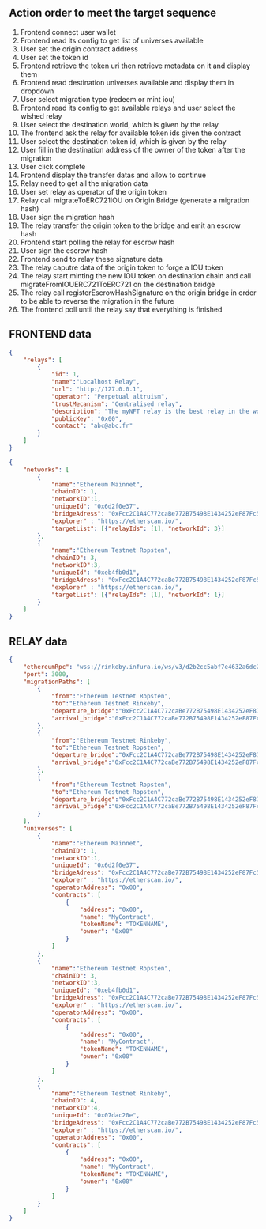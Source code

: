 ## Action order to meet the target sequence

1. Frontend connect user wallet
2. Frontend read its config to get list of universes available
3. User set the origin contract address
4. User set the token id
5. Frontend retrieve the token uri then retrieve metadata on it and display them
6. Frontend read destination universes available and display them in dropdown
7. User select migration type (redeem or mint iou)
8. Frontend read its config to get available relays and user select the wished relay
9. User select the destination world, which is given by the relay
10. The frontend ask the relay for available token ids given the contract
11. User select the destination token id, which is given by the relay
12. User fill in the destination address of the owner of the token after the migration
13. User click complete
14. Frontend display the transfer datas and allow to continue
15. Relay need to get all the migration data
16. User set relay as operator of the origin token
17. Relay call migrateToERC721IOU on Origin Bridge (generate a migration hash)
18. User sign the migration hash
19. The relay transfer the origin token to the bridge and emit an escrow hash
20. Frontend start polling the relay for escrow hash
22. User sign the escrow hash
23. Frontend send to relay these signature data
24. The relay caputre data of the origin token to forge a IOU token
25. The relay start minting the new IOU token on destination chain and call migrateFromIOUERC721ToERC721 on the destination bridge
26. The relay call registerEscrowHashSignature on the origin bridge in order to be able to reverse the migration in the future
27. The frontend poll until the relay say that everything is finished



## FRONTEND data
```json
{
	"relays": [
        {
            "id": 1,
            "name":"Localhost Relay",
            "url": "http://127.0.0.1",
            "operator": "Perpetual altruism",
            "trustMecanism": "Centralised relay",
            "description": "The myNFT relay is the best relay in the world. You can trust us with your life and also some of your NFTs",
            "publicKey": "0x00",
            "contact": "abc@abc.fr"
        }
    ]
}
```
```json
{
	"networks": [
		{
			"name":"Ethereum Mainnet",
			"chainID": 1,
			"networkID":1,
			"uniqueId": "0x6d2f0e37",
			"bridgeAdress": "0xFcc2C1A4C772caBe772B75498E1434252eF87Fc5",
			"explorer" : "https://etherscan.io/",
            "targetList": [{"relayIds": [1], "networkId": 3}]
		},
		{
			"name":"Ethereum Testnet Ropsten",
			"chainID": 3,
			"networkID":3,
			"uniqueId": "0xeb4fb0d1",
			"bridgeAdress": "0xFcc2C1A4C772caBe772B75498E1434252eF87Fc5",
			"explorer" : "https://etherscan.io/",
            "targetList": [{"relayIds": [1], "networkId": 1}]
		}	
	]
}
```


## RELAY data
```json
{
    "ethereumRpc": "wss://rinkeby.infura.io/ws/v3/d2b2cc5abf7e4632a6dc2d85d7d479de",
    "port": 3000,
    "migrationPaths": [
        {
            "from":"Ethereum Testnet Ropsten",
            "to":"Ethereum Testnet Rinkeby",
            "departure_bridge":"0xFcc2C1A4C772caBe772B75498E1434252eF87Fc5",
            "arrival_bridge":"0xFcc2C1A4C772caBe772B75498E1434252eF87Fc5"
        },
        {
            "from":"Ethereum Testnet Rinkeby",
            "to":"Ethereum Testnet Ropsten",
            "departure_bridge":"0xFcc2C1A4C772caBe772B75498E1434252eF87Fc5",
            "arrival_bridge":"0xFcc2C1A4C772caBe772B75498E1434252eF87Fc5"
        },
        {
            "from":"Ethereum Testnet Ropsten",
            "to":"Ethereum Testnet Ropsten",
            "departure_bridge":"0xFcc2C1A4C772caBe772B75498E1434252eF87Fc5",
            "arrival_bridge":"0xFcc2C1A4C772caBe772B75498E1434252eF87Fc5"
        }
    ],
    "universes": [
		{
			"name":"Ethereum Mainnet",
			"chainID": 1,
			"networkID":1,
			"uniqueId": "0x6d2f0e37",
			"bridgeAdress": "0xFcc2C1A4C772caBe772B75498E1434252eF87Fc5",
			"explorer" : "https://etherscan.io/",
            "operatorAddress": "0x00",
            "contracts": [
                {
                    "address": "0x00",
                    "name": "MyContract",
                    "tokenName": "TOKENNAME",
                    "owner": "0x00"
                }
            ]
		},
		{
			"name":"Ethereum Testnet Ropsten",
			"chainID": 3,
			"networkID":3,
			"uniqueId": "0xeb4fb0d1",
			"bridgeAdress": "0xFcc2C1A4C772caBe772B75498E1434252eF87Fc5",
			"explorer" : "https://etherscan.io/",
            "operatorAddress": "0x00",
            "contracts": [
                {
                    "address": "0x00",
                    "name": "MyContract",
                    "tokenName": "TOKENNAME",
                    "owner": "0x00"
                }
            ]
		},
		{
			"name":"Ethereum Testnet Rinkeby",
			"chainID": 4,
			"networkID":4,
			"uniqueId": "0x07dac20e",
			"bridgeAdress": "0xFcc2C1A4C772caBe772B75498E1434252eF87Fc5",
			"explorer" : "https://etherscan.io/",
            "operatorAddress": "0x00",
            "contracts": [
                {
                    "address": "0x00",
                    "name": "MyContract",
                    "tokenName": "TOKENNAME",
                    "owner": "0x00"
                }
            ]
		}
    ]
}
```
